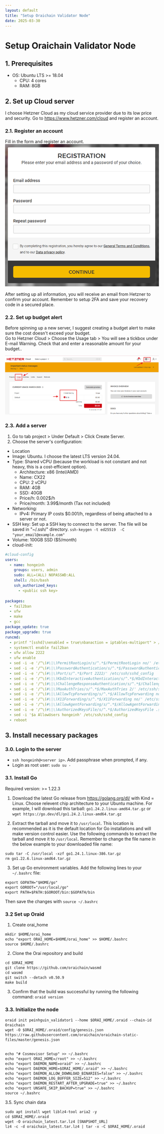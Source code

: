 ```yaml
---
layout: default
title: "Setup Oraichain Validator Node"
date: 2025-03-30
---
```


# Setup Oraichain Validator Node
## 1. Prerequisites
* OS: Ubuntu LTS >= 18.04
    * CPU: 4 cores
    * RAM: 8GB

## 2. Set up Cloud server
I choose Hetzner Cloud as my cloud service provider due to its low price and security. 
Go to https://www.hetzner.com/cloud and register an account.  
### 2.1. Register an account
Fill in the form and register an account. 
![Register a Hetzner account](../images/posts/oraichain-validator/hetzner-register-acc.png)

After setting up all information, you will receive an email from Hetzner to confirm your account. Remember to setup 2FA and save your recovery code in a secured place.  

### 2.2. Set up budget alert
Before spinning up a new server, I suggest creating a budget alert to make sure the cost doesn't exceed your budget.  
Go to Hetzner Cloud > Choose the Usage tab > You will see a tickbox under E-mail Warning. Check that and enter a reasonable amount for your budget..

![Budget alert](../images/posts/oraichain-validator/hetzner-budget-setup.png)

### 2.3. Add a server
1. Go to tab project > Under Default > Click Create Server.
2. Choose the server's configuration:
- Location
- Image: Ubuntu. I choose the latest LTS version 24.04.
- Type: Shared vCPU (because the workload is not constant and not heavy, this is a cost-efficient option). 
    - Architecture: x86 (Intel/AMD)
    - Name: CX22
    - CPU: 2 vCPU
    - RAM: 4GB
    - SSD: 40GB
    - Price/h: 0.002$/h
    - Price/month: 3.99$/month (Tax not included)
- Networking:
    - IPv4: Primary IP costs $0.001/h, regardless of being attached to a server or not.
- SSH key: Set up a SSH key to connect to the server. The file will be saved in "~/.ssh/" directory.
`ssh-keygen -t ed25519  -C "your_email@example.com"`
- Volume: 100GB SSD ($5/month)
- cloud-init:
```yml
#cloud-config
users:
  - name: hongeinh
    groups: users, admin
    sudo: ALL=(ALL) NOPASSWD:ALL
    shell: /bin/bash
    ssh_authorized_keys:
      - <public ssh key>

packages:
  - fail2ban
  - ufw
  - make
  - gcc
package_update: true
package_upgrade: true
runcmd:
  - printf "[sshd]\nenabled = true\nbanaction = iptables-multiport" > /etc/fail2ban/jail.local
  - systemctl enable fail2ban
  - ufw allow 2222
  - ufw enable
  - sed -i -e '/^\(#\|\)PermitRootLogin/s/^.*$/PermitRootLogin no/' /etc/ssh/sshd_config
  - sed -i -e '/^\(#\|\)PasswordAuthentication/s/^.*$/PasswordAuthentication no/' /etc/ssh/sshd_config
  - sed -i -e '/^\(#\|\)Port/s/^.*$/Port 2222/' /etc/ssh/sshd_config
  - sed -i -e '/^\(#\|\)KbdInteractiveAuthentication/s/^.*$/KbdInteractiveAuthentication no/' /etc/ssh/sshd_config
  - sed -i -e '/^\(#\|\)ChallengeResponseAuthentication/s/^.*$/ChallengeResponseAuthentication no/' /etc/ssh/sshd_config
  - sed -i -e '/^\(#\|\)MaxAuthTries/s/^.*$/MaxAuthTries 2/' /etc/ssh/sshd_config
  - sed -i -e '/^\(#\|\)AllowTcpForwarding/s/^.*$/AllowTcpForwarding no/' /etc/ssh/sshd_config
  - sed -i -e '/^\(#\|\)X11Forwarding/s/^.*$/X11Forwarding no/' /etc/ssh/sshd_config
  - sed -i -e '/^\(#\|\)AllowAgentForwarding/s/^.*$/AllowAgentForwarding no/' /etc/ssh/sshd_config
  - sed -i -e '/^\(#\|\)AuthorizedKeysFile/s/^.*$/AuthorizedKeysFile .ssh\/authorized_keys/' /etc/ssh/sshd_config
  - sed -i '$a AllowUsers hongeinh' /etc/ssh/sshd_config
  - reboot
```

## 3. Install necessary packages
### 3.0. Login to the server
- `ssh hongeinh@<server ip>`. Add passphrase when prompted, if any. 
- Login as root user: `sudo su -`


### 3.1. Install Go 
Required version: >= 1.22.3

1. Download the latest Go release from https://golang.org/dl/ with Kind = Linux. Choose relevent chip architecture to your Ubuntu machine. For example, I will download this tarball: `go1.24.2.linux-amd64.tar.gz` 
or `wget https://go.dev/dl/go1.24.2.linux-amd64.tar.gz`


2. Extract the tarball and move it to `/usr/local`. This location is recommended as it is the default location for Go installations and will make version control easier. Use the following commands to extract the tarball and move it to `/usr/local`. Remember to change the file name in the below example to your downloaded file name:
```
sudo tar -C /usr/local -xzf go1.24.1.linux-386.tar.gz
rm go1.22.6.linux-amd64.tar.gz
```

3. Set up Go environment variables. Add the following lines to your `~/.bashrc` file:
```
export GOPATH="$HOME/go"
export GOROOT="/usr/local/go"
export PATH=$PATH:$GOROOT/bin:$GOPATH/bin
```

Then save the changes with `source ~/.bashrc`

### 3.2 Set up Oraid
1. Create orai_home
```
mkdir $HOME/orai_home
echo "export ORAI_HOME=$HOME/orai_home" >> $HOME/.bashrc
source $HOME/.bashrc
```

2. Clone the Orai repository and build
```
cd $ORAI_HOME
git clone https://github.com/oraichain/wasmd
cd wasmd
git switch --detach v0.50.9
make build
```
3. Confirm that the build was successful by running the following command: `oraid version`

### 3.3. Initialize the node
```
oraid init peinhguin_validator1 --home $ORAI_HOME/.oraid --chain-id Oraichain  
wget -O $ORAI_HOME/.oraid/config/genesis.json https://raw.githubusercontent.com/oraichain/oraichain-static-files/master/genesis.json
```

```

echo "# Cosmovisor Setup" >> ~/.bashrc
echo "export ORAI_HOME=/root" >> ~/.bashrc
echo "export DAEMON_NAME=oraid" >> ~/.bashrc
echo "export DAEMON_HOME=$ORAI_HOME/.oraid" >> ~/.bashrc
echo "export DAEMON_ALLOW_DOWNLOAD_BINARIES=false" >> ~/.bashrc
echo "export DAEMON_LOG_BUFFER_SIZE=512" >> ~/.bashrc
echo "export DAEMON_RESTART_AFTER_UPGRADE=true" >> ~/.bashrc
echo "export UNSAFE_SKIP_BACKUP=true" >> ~/.bashrc
source ~/.bashrc
```

3.5. Sync chain data
```
sudo apt install wget liblz4-tool aria2 -y
cd $ORAI_HOME/.oraid
wget -O oraichain_latest.tar.lz4 [SNAPSHOT_URL]
lz4 -c -d oraichain_latest.tar.lz4 | tar -x -C $ORAI_HOME/.oraid
```
